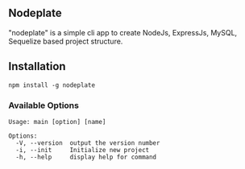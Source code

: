 ## Nodeplate
"nodeplate" is a simple cli app to create  NodeJs, ExpressJs, MySQL, Sequelize based project structure. 

## Installation

```
npm install -g nodeplate
```

### Available Options
```
Usage: main [option] [name]

Options:
  -V, --version  output the version number
  -i, --init     Initialize new project
  -h, --help     display help for command
```
